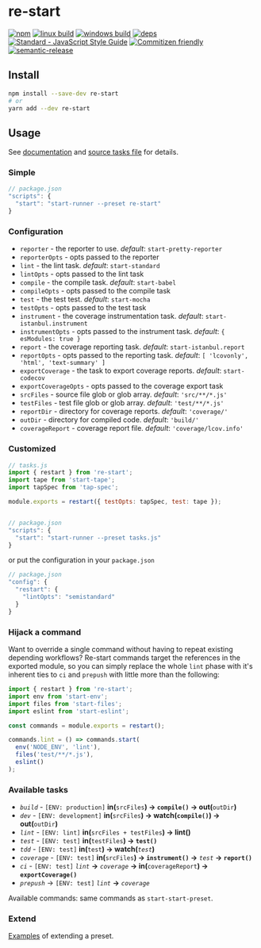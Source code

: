 # re-start

[![npm](https://img.shields.io/npm/v/re-start.svg?style=flat-square)](https://www.npmjs.com/package/re-start)
[![linux build](https://img.shields.io/circleci/project/github/effervescentia/re-start/master.svg?label=linux&style=flat-square)](https://circleci.com/gh/effervescentia/re-start)
[![windows build](https://img.shields.io/appveyor/ci/effervescentia/re-start/master.svg?label=windows&style=flat-square)](https://ci.appveyor.com/project/effervescentia/re-start)
[![deps](https://david-dm.org/effervescentia/re-start.svg?style=flat-square)](https://david-dm.org/effervescentia/re-start)
[![Standard - JavaScript Style Guide](https://img.shields.io/badge/code%20style-standard-brightgreen.svg?style=flat-square)](http://standardjs.com/)
[![Commitizen friendly](https://img.shields.io/badge/commitizen-friendly-brightgreen.svg?style=flat-square)](http://commitizen.github.io/cz-cli/)
[![semantic-release](https://img.shields.io/badge/%20%20%F0%9F%93%A6%F0%9F%9A%80-semantic--release-e10079.svg?style=flat-square)](https://github.com/semantic-release/semantic-release)

## Install

```sh
npm install --save-dev re-start
# or
yarn add --dev re-start
```

## Usage

See [documentation](https://github.com/start-runner/start#readme) and [source tasks file](lib/index.js) for details.

### Simple

```js
// package.json
"scripts": {
  "start": "start-runner --preset re-start"
}
```

### Configuration

- `reporter` - the reporter to use. *default*: `start-pretty-reporter`
- `reporterOpts` - opts passed to the reporter
- `lint` - the lint task. *default*: `start-standard`
- `lintOpts` - opts passed to the lint task
- `compile` - the compile task. *default*: `start-babel`
- `compileOpts` - opts passed to the compile task
- `test` - the test test. *default*: `start-mocha`
- `testOpts` - opts passed to the test task
- `instrument` - the coverage instrumentation task. *default*: `start-istanbul.instrument`
- `instrumentOpts` - opts passed to the instrument task. *default*: `{ esModules: true }`
- `report` - the coverage reporting task. *default*: `start-istanbul.report`
- `reportOpts` - opts passed to the reporting task. *default*: `[ 'lcovonly', 'html', 'text-summary' ]`
- `exportCoverage` - the task to export coverage reports. *default*: `start-codecov`
- `exportCoverageOpts` - opts passed to the coverage export task
- `srcFiles` - source file glob or glob array. *default*: `'src/**/*.js'`
- `testFiles` - test file glob or glob array. *default*: `'test/**/*.js'`
- `reportDir` - directory for coverage reports. *default*: `'coverage/'`
- `outDir` - directory for compiled code. *default*: `'build/'`
- `coverageReport` - coverage report file. *default*: `'coverage/lcov.info'`


### Customized

```js
// tasks.js
import { restart } from 're-start';
import tape from 'start-tape';
import tapSpec from 'tap-spec';

module.exports = restart({ testOpts: tapSpec, test: tape });


// package.json
"scripts": {
  "start": "start-runner --preset tasks.js"
}
```

or put the configuration in your `package.json`

```js
// package.json
"config": {
  "restart": {
    "lintOpts": "semistandard"
  }
}
```

### Hijack a command

Want to override a single command without having to repeat existing depending workflows?
Re-start commands target the references in the exported module, so you can simply
replace the whole `lint` phase with it's inherent ties to `ci` and `prepush`
with little more than the following:

```js
import { restart } from 're-start';
import env from 'start-env';
import files from 'start-files';
import eslint from 'start-eslint';

const commands = module.exports = restart();

commands.lint = () => commands.start(
  env('NODE_ENV', 'lint'),
  files('test/**/*.js'),
  eslint()
);
```

### Available tasks

- *`build`* - `[ENV: production]` __in(__`srcFiles`__) -> `compile()` -> out(__`outDir`__)__
- *`dev`* - `[ENV: development]` __in(__`srcFiles`__) -> watch(`compile()`) -> out(__`outDir`__)__
- *`lint`* - `[ENV: lint]` __in(__`srcFiles + testFiles`__) -> lint()__
- *`test`* - `[ENV: test]` __in(__`testFiles`__) -> `test()`__
- *`tdd`* - `[ENV: test]` __in(__`test`__) -> watch(__*`test`*__)__
- *`coverage`* - `[ENV: test]` __in(__`srcFiles`__) -> `instrument()` ->__ *`test`* __-> `report()`__
- *`ci`* - `[ENV: test]` *`lint`* __->__ *`coverage`* __-> in(__`coverageReport`__) -> `exportCoverage()`__
- *`prepush`* -> `[ENV: test]` *`lint`* __->__ *`coverage`*

Available commands: same commands as `start-start-preset`.

### Extend

[Examples](https://github.com/start-runner/start-preset#extend) of extending a preset.
